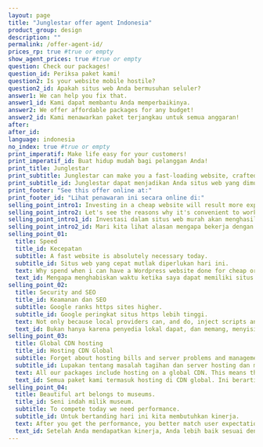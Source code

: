 ```yaml
---
layout: page
title: "Junglestar offer agent Indonesia"
product_group: design
description: ""
permalink: /offer-agent-id/
prices_rp: true #true or empty
show_agent_prices: true #true or empty
question: Check our packages!
question_id: Periksa paket kami!
question2: Is your website mobile hostile?
question2_id: Apakah situs web Anda bermusuhan seluler?
answer1: We can help you fix that.
answer1_id: Kami dapat membantu Anda memperbaikinya.
answer2: We offer affordable packages for any budget!
answer2_id: Kami menawarkan paket terjangkau untuk semua anggaran!
after:
after_id: 
language: indonesia
no_index: true #true or empty
print_imperatif: Make life easy for your customers!
print_imperatif_id: Buat hidup mudah bagi pelanggan Anda!
print_title: Junglestar
print_subtitle: Junglestar can make you a fast-loading website, crafted to out-perform your competitors.
print_subtitle_id: Junglestar dapat menjadikan Anda situs web yang dimuat dengan cepat, dibuat untuk mengalahkan pesaing Anda.
print_footer: "See this offer online at:"
print_footer_id: "Lihat penawaran ini secara online di:"
selling_point_intro1: Investing in a cheap website will result more expensive!
selling_point_intro2: Let's see the reasons why it's convenient to work with us.
selling_point_intro1_id: Investasi dalam situs web murah akan menghasilkan lebih mahal!
selling_point_intro2_id: Mari kita lihat alasan mengapa bekerja dengan kami sangat mudah.
selling_point_01:
  title: Speed
  title_id: Kecepatan
  subtitle: A fast website is absolutely necessary today.
  subtitle_id: Situs web yang cepat mutlak diperlukan hari ini.
  text: Why spend when i can have a Wordpress website done for cheap or even do it myself? Well, there are many reasons why you better invest in a fast website. Statistic shows that if your website loads slower than 5 seconds you're probably loosing from 30% to 45% of your visitors. Create a segment in you Google Analytics and see how many visitors stay less that 15 seconds (the average time for a WP site to became interactive).  
  text_id: Mengapa menghabiskan waktu ketika saya dapat memiliki situs web Wordpress yang dilakukan dengan murah atau bahkan melakukannya sendiri? Nah, ada banyak alasan mengapa Anda lebih baik berinvestasi di situs web yang cepat. Statistik menunjukkan bahwa jika situs web Anda memuat lebih lambat dari 5 detik, Anda mungkin kehilangan dari 30% hingga 45% pengunjung Anda. Buat segmen di Google Analytics dan lihat berapa banyak pengunjung yang kurang dari 15 detik itu (waktu rata-rata situs WP menjadi interaktif).
selling_point_02:
  title: Security and SEO  
  title_id: Keamanan dan SEO
  subtitle: Google ranks https sites higher.
  subtitle_id: Google peringkat situs https lebih tinggi.
  text: Not only because local providers can, and do, inject scripts and ads into http traffic, but most importantly cos you will get a higher ranking when you have SSL properly installed and your site is served via https. All our packages include https/SSL feature. We use all the best SEO practices to have each of your webpages showing up on social media complete with a large image, a title and a short text. (Try copy and paste this page's URL into a WhatsApp chat for example...)
  text_id: Bukan hanya karena penyedia lokal dapat, dan memang, menyisipkan skrip dan iklan ke dalam lalu lintas http, tetapi yang paling penting karena Anda akan mendapatkan peringkat yang lebih tinggi ketika Anda memiliki SSL terinstal dengan benar dan situs Anda dilayani melalui https. Semua paket kami menyertakan fitur ini. Kami menggunakan semua praktik terbaik untuk membuat setiap halaman web Anda muncul di media sosial lengkap dengan gambar besar berupa judul dan teks singkat. (Coba salin dan tempel URL halaman ini ke dalam obrolan WhatsApp misalnya ...)
selling_point_03:
  title: Global CDN hosting
  title_id: Hosting CDN Global
  subtitle: Forget about hosting bills and server problems and management.
  subtitle_id: Lupakan tentang masalah tagihan dan server hosting dan manajemen.
  text: All our packages include hosting on a global CDN. This means that copies of you site exist in various servers strategically located to cover the world. The closest server is the one that will deliver thew website. This cuts loading time by half on average. (Each package offer includes setup and 2 years CDN hosting and maintenance, after that it's 49 euro per year)
  text_id: Semua paket kami termasuk hosting di CDN global. Ini berarti bahwa salinan situs Anda ada di berbagai server yang berlokasi strategis untuk melindungi dunia. Server terdekat adalah server yang akan mengirimkan situs web. Pemotongan ini rata-rata waktu pemuatan setengah. (Setiap paket menawarkan pengaturan dan 2 tahun hosting dan pemeliharaan CDN, setelah itu 49 euro per tahun)
selling_point_04:
  title: Beautiful art belongs to museums.
  title_id: Seni indah milik museum.
  subtitle: To compete today we need performance.
  subtitle_id: Untuk bertanding hari ini kita membutuhkan kinerja.
  text: After you get the performance, you better match user expectations. So, menu position, footer informations, navigation styles need to be where, and behave as, most users are used to. After that, there is room for creativity. But not really... we have to be concise and straight to the point. The attention span of our users is really short. This is why you better hire a pro web-designer rather than an artist. You better focus on what users need rather that what you like. Both our templates and the custom websites that we build are developed upon these principles... and results show.
  text_id: Setelah Anda mendapatkan kinerja, Anda lebih baik sesuai dengan harapan pengguna. Jadi, posisi menu, informasi footer, gaya navigasi harus di mana, dan berperilaku seperti, sebagian besar pengguna terbiasa. Setelah itu, ada ruang untuk kreativitas. Tapi tidak benar-benar ... kita harus ringkas dan langsung ke intinya. Rentang perhatian pengguna kami sangat pendek. Inilah mengapa Anda lebih baik menyewa seorang desainer web daripada seorang seniman. Anda lebih baik fokus pada apa yang dibutuhkan pengguna lebih dari yang Anda suka. Baik templat maupun situs web khusus yang kami bangun dikembangkan berdasarkan prinsip-prinsip ini ... dan hasilnya menunjukkan.
---
```

